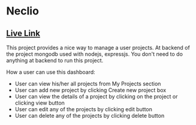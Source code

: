# Neclio
## [Live Link](https://jazzy-babka-283025.netlify.app)

This project provides a nice way to manage a user projects. At backend of the project mongodb used with nodejs, expressjs.
You don't need to do anything at backend to run this project.

How a user can use this dashboard:

- User can view his/her all projects from My Projects section
- User can add new project by clicking Create new project box
- User can view the details of a project by clicking on the project or clicking view button
- User can edit any of the projects by clicking edit button
- User can delete any of the projects by clicking delete button
